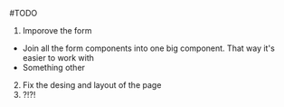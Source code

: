#TODO
1. Imporove the form
  - Join all the form components into one big component. That way it's easier to work with
  - Something other
2. Fix the desing and layout of the page
3. ?!?!
